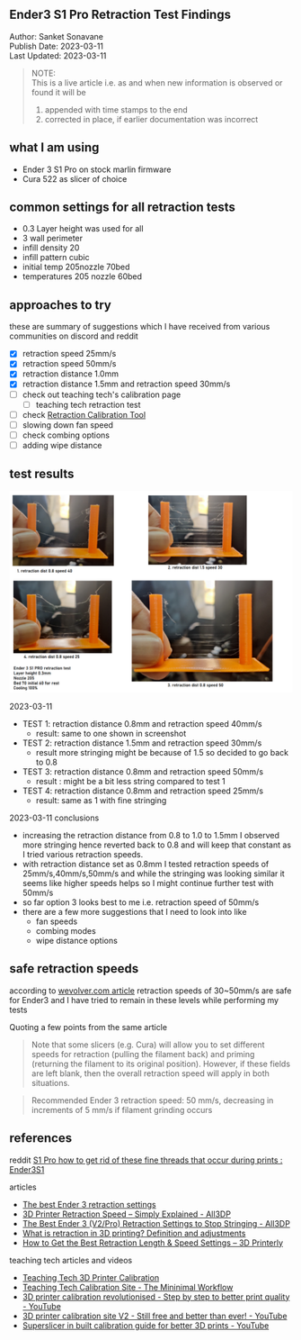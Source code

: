 ## Ender3 S1 Pro Retraction Test Findings

Author: Sanket Sonavane   
Publish Date: 2023-03-11   
Last Updated: 2023-03-11  

> NOTE:  
> This is a live article i.e. as and when new information is observed or found it will be  
> 1. appended with time stamps to the end  
> 2. corrected in place, if earlier documentation was incorrect  
  
## what I am using
- Ender 3 S1 Pro on stock marlin firmware 
- Cura 522 as slicer of choice

## common settings for all retraction tests
- 0.3 Layer height was used for all
- 3 wall perimeter
- infill density 20
- infill pattern cubic
- initial temp 205nozzle 70bed
- temperatures 205 nozzle 60bed

## approaches to try 
these are summary of suggestions which I have received from various communities on discord and reddit

- [x] retraction speed 25mm/s
- [x] retraction speed 50mm/s
- [x] retraction distance 1.0mm
- [x] retraction distance 1.5mm and retraction speed 30mm/s
- [ ] check out teaching tech's calibration page
    - [ ] teaching tech retraction test
- [ ] check [Retraction Calibration Tool](http://retractioncalibration.com/)
- [ ] slowing down fan speed
- [ ] check combing options
- [ ] adding wipe distance

## test results 

![](/assets/img/s1-pro/s1pro-retraction-test-med.png)

2023-03-11
- TEST 1: retraction distance 0.8mm and retraction speed 40mm/s
    - result: same to one shown in screenshot
- TEST 2: retraction distance 1.5mm and retraction speed 30mm/s
    - result more stringing might be because of 1.5 so decided to go back to 0.8
- TEST 3: retraction distance 0.8mm and retraction speed 50mm/s
    - result : might be a bit less string compared to test 1
- TEST 4: retraction distance 0.8mm and retraction speed 25mm/s
    - result: same as 1 with fine stringing

2023-03-11 conclusions
- increasing the retraction distance from 0.8 to 1.0 to 1.5mm I observed more stringing hence reverted back to 0.8 and will keep that constant as I tried various retraction speeds.
- with retraction distance set as 0.8mm I tested retraction speeds of 25mm/s,40mm/s,50mm/s and while the stringing was looking similar it seems like higher speeds helps so I might continue further test with 50mm/s 
- so far option 3 looks best to me i.e. retraction speed of 50mm/s
- there are a few more suggestions that I need to look into like 
    - fan speeds 
    - combing modes
    - wipe distance options

## safe retraction speeds
according to [wevolver.com article](https://www.wevolver.com/article/the-best-ender-3-retraction-settings) retraction speeds of 30~50mm/s are safe for Ender3 and  I have tried to remain in these levels while performing my tests

Quoting a few points from the same article
> Note that some slicers (e.g. Cura) will allow you to set different speeds for retraction (pulling the filament back) and priming (returning the filament to its original position). However, if these fields are left blank, then the overall retraction speed will apply in both situations.

> Recommended Ender 3 retraction speed: 50 mm/s, decreasing in increments of 5 mm/s if filament grinding occurs


## references
reddit 
[S1 Pro how to get rid of these fine threads that occur during prints : Ender3S1](https://www.reddit.com/r/Ender3S1/comments/11moh4t/s1_pro_how_to_get_rid_of_these_fine_threads_that/)

articles
- [The best Ender 3 retraction settings](https://www.wevolver.com/article/the-best-ender-3-retraction-settings) 
- [3D Printer Retraction Speed – Simply Explained - All3DP](https://all3dp.com/2/3d-printer-retraction-speed-what-does-it-mean/)
- [The Best Ender 3 (V2/Pro) Retraction Settings to Stop Stringing - All3DP](https://all3dp.com/2/ender-3-pro-v2-retraction-settings-all-you-need-to-know/)
- [What is retraction in 3D printing? Definition and adjustments](https://filament2print.com/gb/blog/34_retraction-in-3d-printing.html)
- [How to Get the Best Retraction Length & Speed Settings – 3D Printerly](https://3dprinterly.com/best-retraction-length-speed-settings/) 

teaching tech articles and videos
- [Teaching Tech 3D Printer Calibration](https://teachingtechyt.github.io/calibration.html)    
- [Teaching Tech Calibration Site - The Mininimal Workflow](https://minimalworkflow.com/post/teaching-tech-calibration-site/)    
- [3D printer calibration revolutionised - Step by step to better print quality - YouTube](https://www.youtube.com/watch?v=rp3r921DBGI)    
- [3D printer calibration site V2 - Still free and better than ever! - YouTube](https://www.youtube.com/watch?v=9kDK7czgMxc)    
- [Superslicer in built calibration guide for better 3D prints - YouTube](https://www.youtube.com/watch?v=0ImurmbV5pE)    

